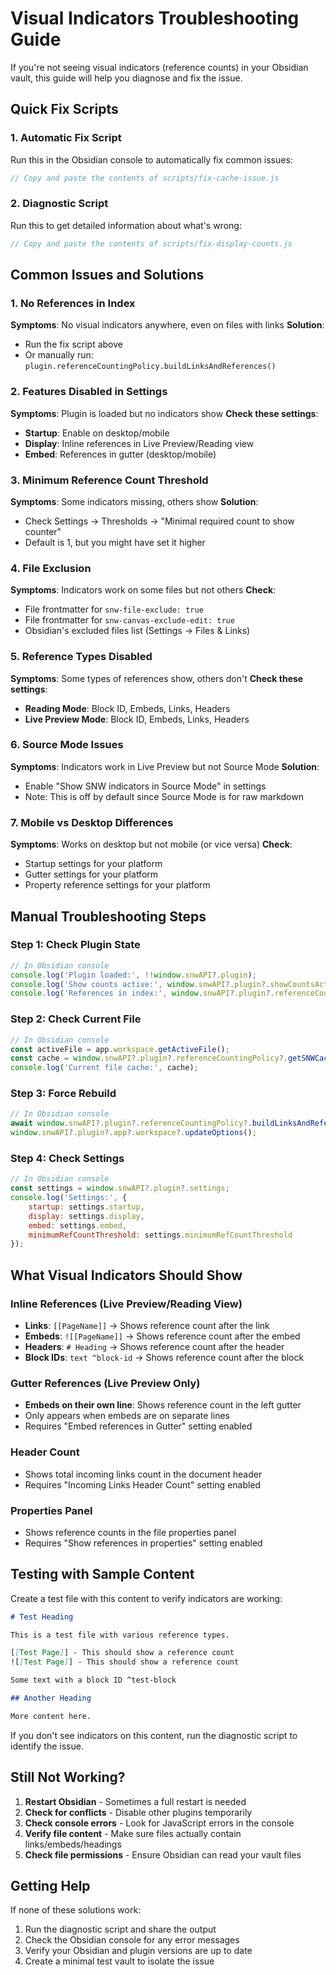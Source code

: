 # Visual Indicators Troubleshooting Guide

If you're not seeing visual indicators (reference counts) in your Obsidian vault, this guide will help you diagnose and fix the issue.

## Quick Fix Scripts

### 1. Automatic Fix Script
Run this in the Obsidian console to automatically fix common issues:
```javascript
// Copy and paste the contents of scripts/fix-cache-issue.js
```

### 2. Diagnostic Script
Run this to get detailed information about what's wrong:
```javascript
// Copy and paste the contents of scripts/fix-display-counts.js
```

## Common Issues and Solutions

### 1. No References in Index
**Symptoms**: No visual indicators anywhere, even on files with links
**Solution**: 
- Run the fix script above
- Or manually run: `plugin.referenceCountingPolicy.buildLinksAndReferences()`

### 2. Features Disabled in Settings
**Symptoms**: Plugin is loaded but no indicators show
**Check these settings**:
- **Startup**: Enable on desktop/mobile
- **Display**: Inline references in Live Preview/Reading view
- **Embed**: References in gutter (desktop/mobile)

### 3. Minimum Reference Count Threshold
**Symptoms**: Some indicators missing, others show
**Solution**: 
- Check Settings → Thresholds → "Minimal required count to show counter"
- Default is 1, but you might have set it higher

### 4. File Exclusion
**Symptoms**: Indicators work on some files but not others
**Check**:
- File frontmatter for `snw-file-exclude: true`
- File frontmatter for `snw-canvas-exclude-edit: true`
- Obsidian's excluded files list (Settings → Files & Links)

### 5. Reference Types Disabled
**Symptoms**: Some types of references show, others don't
**Check these settings**:
- **Reading Mode**: Block ID, Embeds, Links, Headers
- **Live Preview Mode**: Block ID, Embeds, Links, Headers

### 6. Source Mode Issues
**Symptoms**: Indicators work in Live Preview but not Source Mode
**Solution**: 
- Enable "Show SNW indicators in Source Mode" in settings
- Note: This is off by default since Source Mode is for raw markdown

### 7. Mobile vs Desktop Differences
**Symptoms**: Works on desktop but not mobile (or vice versa)
**Check**:
- Startup settings for your platform
- Gutter settings for your platform
- Property reference settings for your platform

## Manual Troubleshooting Steps

### Step 1: Check Plugin State
```javascript
// In Obsidian console
console.log('Plugin loaded:', !!window.snwAPI?.plugin);
console.log('Show counts active:', window.snwAPI?.plugin?.showCountsActive);
console.log('References in index:', window.snwAPI?.plugin?.referenceCountingPolicy?.indexedReferences?.size);
```

### Step 2: Check Current File
```javascript
// In Obsidian console
const activeFile = app.workspace.getActiveFile();
const cache = window.snwAPI?.plugin?.referenceCountingPolicy?.getSNWCacheByFile(activeFile);
console.log('Current file cache:', cache);
```

### Step 3: Force Rebuild
```javascript
// In Obsidian console
await window.snwAPI?.plugin?.referenceCountingPolicy?.buildLinksAndReferences();
window.snwAPI?.plugin?.app?.workspace?.updateOptions();
```

### Step 4: Check Settings
```javascript
// In Obsidian console
const settings = window.snwAPI?.plugin?.settings;
console.log('Settings:', {
    startup: settings.startup,
    display: settings.display,
    embed: settings.embed,
    minimumRefCountThreshold: settings.minimumRefCountThreshold
});
```

## What Visual Indicators Should Show

### Inline References (Live Preview/Reading View)
- **Links**: `[[PageName]]` → Shows reference count after the link
- **Embeds**: `![[PageName]]` → Shows reference count after the embed
- **Headers**: `# Heading` → Shows reference count after the header
- **Block IDs**: `text ^block-id` → Shows reference count after the block

### Gutter References (Live Preview Only)
- **Embeds on their own line**: Shows reference count in the left gutter
- Only appears when embeds are on separate lines
- Requires "Embed references in Gutter" setting enabled

### Header Count
- Shows total incoming links count in the document header
- Requires "Incoming Links Header Count" setting enabled

### Properties Panel
- Shows reference counts in the file properties panel
- Requires "Show references in properties" setting enabled

## Testing with Sample Content

Create a test file with this content to verify indicators are working:

```markdown
# Test Heading

This is a test file with various reference types.

[[Test Page]] - This should show a reference count
![[Test Page]] - This should show a reference count

Some text with a block ID ^test-block

## Another Heading

More content here.
```

If you don't see indicators on this content, run the diagnostic script to identify the issue.

## Still Not Working?

1. **Restart Obsidian** - Sometimes a full restart is needed
2. **Check for conflicts** - Disable other plugins temporarily
3. **Check console errors** - Look for JavaScript errors in the console
4. **Verify file content** - Make sure files actually contain links/embeds/headings
5. **Check file permissions** - Ensure Obsidian can read your vault files

## Getting Help

If none of these solutions work:
1. Run the diagnostic script and share the output
2. Check the Obsidian console for any error messages
3. Verify your Obsidian and plugin versions are up to date
4. Create a minimal test vault to isolate the issue
